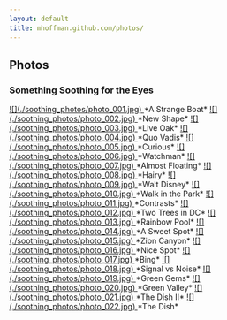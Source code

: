 ```yaml
---
layout: default
title: mhoffman.github.com/photos/
---
```


## Photos

### Something Soothing for the Eyes

<a target="_blank" href="./soothing_photos/photo_001.jpg">
![](./soothing_photos/photo_001.jpg)
</a>
*A Strange Boat*

<a target="_blank" href="./soothing_photos/photo_001.jpg">
![](./soothing_photos/photo_002.jpg)
</a>
*New Shape*

<a target="_blank" href="./soothing_photos/photo_001.jpg">
![](./soothing_photos/photo_003.jpg)
</a>
*Live Oak*

<a target="_blank" href="./soothing_photos/photo_001.jpg">
![](./soothing_photos/photo_004.jpg)
</a>
*Quo Vadis*

<a target="_blank" href="./soothing_photos/photo_001.jpg">
![](./soothing_photos/photo_005.jpg)
</a>
*Curious*

<a target="_blank" href="./soothing_photos/photo_001.jpg">
![](./soothing_photos/photo_006.jpg)
</a>
*Watchman*

<a target="_blank" href="./soothing_photos/photo_001.jpg">
![](./soothing_photos/photo_007.jpg)
</a>
*Almost Floating*

<a target="_blank" href="./soothing_photos/photo_001.jpg">
![](./soothing_photos/photo_008.jpg)
</a>
*Hairy*

<a target="_blank" href="./soothing_photos/photo_001.jpg">
![](./soothing_photos/photo_009.jpg)
</a>
*Walt Disney*

<a target="_blank" href="./soothing_photos/photo_001.jpg">
![](./soothing_photos/photo_010.jpg)
</a>
*Walk in the Park*

<a target="_blank" href="./soothing_photos/photo_001.jpg">
![](./soothing_photos/photo_011.jpg)
</a>
*Contrasts*

<a target="_blank" href="./soothing_photos/photo_001.jpg">
![](./soothing_photos/photo_012.jpg)
</a>
*Two Trees in DC*

<a target="_blank" href="./soothing_photos/photo_001.jpg">
![](./soothing_photos/photo_013.jpg)
</a>
*Rainbow Pool*

<a target="_blank" href="./soothing_photos/photo_001.jpg">
![](./soothing_photos/photo_014.jpg)
</a>
*A Sweet Spot*

<a target="_blank" href="./soothing_photos/photo_001.jpg">
![](./soothing_photos/photo_015.jpg)
</a>
*Zion Canyon*

<a target="_blank" href="./soothing_photos/photo_001.jpg">
![](./soothing_photos/photo_016.jpg)
</a>
*Nice Spot*

<a target="_blank" href="./soothing_photos/photo_001.jpg">
![](./soothing_photos/photo_017.jpg)
</a>
*Bing*

<a target="_blank" href="./soothing_photos/photo_001.jpg">
![](./soothing_photos/photo_018.jpg)
</a>
*Signal vs Noise*

<a target="_blank" href="./soothing_photos/photo_001.jpg">
![](./soothing_photos/photo_019.jpg)
</a>
*Green Gems*

<a target="_blank" href="./soothing_photos/photo_001.jpg">
![](./soothing_photos/photo_020.jpg)
</a>
*Green Valley*

<a target="_blank" href="./soothing_photos/photo_001.jpg">
![](./soothing_photos/photo_021.jpg)
</a>
*The Dish II*

<a target="_blank" href="./soothing_photos/photo_001.jpg">
![](./soothing_photos/photo_022.jpg)
</a>
*The Dish*
